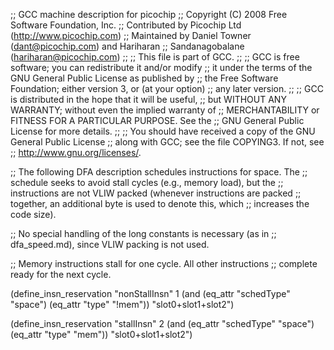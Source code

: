 ;; GCC machine description for picochip
;; Copyright (C) 2008 Free Software Foundation, Inc.
;; Contributed by Picochip Ltd (http://www.picochip.com)
;; Maintained by Daniel Towner (dant@picochip.com) and Hariharan
;; Sandanagobalane (hariharan@picochip.com)
;;
;; This file is part of GCC.
;;
;; GCC is free software; you can redistribute it and/or modify
;; it under the terms of the GNU General Public License as published by
;; the Free Software Foundation; either version 3, or (at your option)
;; any later version.
;;
;; GCC is distributed in the hope that it will be useful,
;; but WITHOUT ANY WARRANTY; without even the implied warranty of
;; MERCHANTABILITY or FITNESS FOR A PARTICULAR PURPOSE.  See the
;; GNU General Public License for more details.
;;
;; You should have received a copy of the GNU General Public License
;; along with GCC; see the file COPYING3.  If not, see
;; <http://www.gnu.org/licenses/>.

;; The following DFA description schedules instructions for space.  The
;; schedule seeks to avoid stall cycles (e.g., memory load), but the
;; instructions are not VLIW packed (whenever instructions are packed
;; together, an additional byte is used to denote this, which
;; increases the code size).

;; No special handling of the long constants is necessary (as in
;; dfa_speed.md), since VLIW packing is not used.

;; Memory instructions stall for one cycle.  All other instructions
;; complete ready for the next cycle.

(define_insn_reservation "nonStallInsn" 1
  (and (eq_attr "schedType" "space")
       (eq_attr "type" "!mem"))
  "slot0+slot1+slot2")

(define_insn_reservation "stallInsn" 2
  (and (eq_attr "schedType" "space")
       (eq_attr "type" "mem"))
  "slot0+slot1+slot2")
